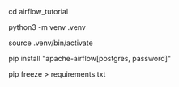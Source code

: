 cd airflow_tutorial

python3 -m venv .venv

source .venv/bin/activate

pip install "apache-airflow[postgres, password]"

pip freeze > requirements.txt